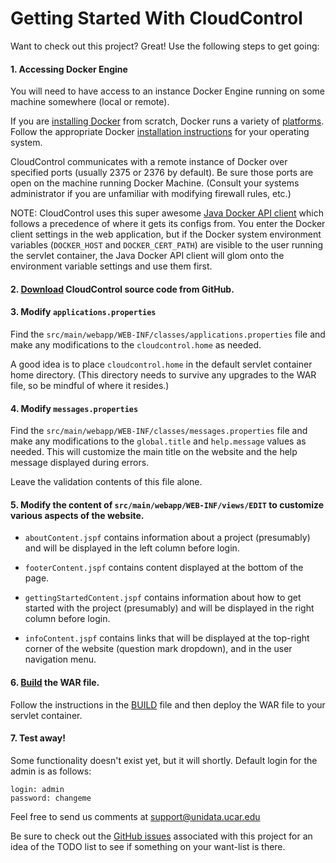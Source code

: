 # Getting Started With CloudControl

Want to check out this project? Great!  Use the following steps to get going:

#### 1. Accessing Docker Engine

You will need to have access to an instance Docker Engine running on some machine somewhere (local or remote).  

If you are <a href="https://docs.docker.com/engine/installation/">installing Docker</a> from scratch, Docker runs a variety of <a href="https://docs.docker.com/engine/installation/">platforms</a>.  Follow the appropriate Docker <a href="https://docs.docker.com/engine/installation/">installation instructions</a> for your operating system.

CloudControl communicates with a remote instance of Docker over specified ports (usually 2375 or 2376 by default).  Be sure those ports are open on the machine running Docker Machine.  (Consult your systems administrator if you are unfamiliar with modifying firewall rules, etc.)

NOTE: CloudControl uses this super awesome <a href="https://github.com/docker-java/docker-java">Java Docker API client</a> which follows a precedence of where it gets its configs from.  You enter the Docker client settings in the web application, but if the Docker system environment variables  (<code>DOCKER_HOST</code> and <code>DOCKER_CERT_PATH</code>) are visible to the user running the servlet container, the Java Docker API client will glom onto the environment variable settings and use them first.

#### 2. <a href="https://github.com/Unidata/cloudcontrol">Download</a> CloudControl source code from GitHub.
 
#### 3. Modify <code>applications.properties</code>
Find the <code>src/main/webapp/WEB-INF/classes/applications.properties</code> file and make any modifications to the <code>cloudcontrol.home</code> as needed.
 
A good idea is to place <code>cloudcontrol.home</code> in the default servlet container home directory. (This directory needs to survive any upgrades to the WAR file, so be mindful of where it resides.)
 
#### 4. Modify <code>messages.properties</code>
Find the <code>src/main/webapp/WEB-INF/classes/messages.properties</code> file and make any modifications to the  <code>global.title</code> and <code>help.message</code> values as needed.  This will customize the main title on the website and the help message displayed during errors. 
 
Leave the validation contents of this file alone.
 
#### 5. Modify the content of <code>src/main/webapp/WEB-INF/views/EDIT</code> to customize various aspects of the website.

* <code>aboutContent.jspf</code> contains information about a project (presumably) and will be displayed in the left column before login.
 
* <code>footerContent.jspf</code> contains content displayed at the bottom of the page.
 
* <code>gettingStartedContent.jspf</code> contains information about how to get started with the project (presumably) and will be displayed in the right column before login.
 
* <code>infoContent.jspf</code> contains links that will be displayed at the top-right corner of the website (question mark dropdown), and in the user navigation menu.
 
#### 6. <a href="https://github.com/Unidata/cloudcontrol/blob/master/BUILD.md">Build</a> the WAR file.

Follow the instructions in the <a href="https://github.com/Unidata/cloudcontrol/blob/master/BUILD.md">BUILD</a> file and then deploy the WAR file to your servlet container.
 
#### 7. Test away!

Some functionality doesn't exist yet, but it will shortly. Default login for the admin is as follows:
 
    login: admin
    password: changeme

  
Feel free to send us comments at <a href="mailto:support@unidata.ucar.edu">support@unidata.ucar.edu</a>

 Be sure to check out the <a href="https://github.com/Unidata/cloudcontrol/issues">GitHub issues</a> associated with this project for an idea of the TODO list to see if something on your want-list is there. 



